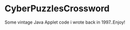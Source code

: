 CyberPuzzlesCrossword
=====================

Some vintage Java Applet code i wrote back in 1997..Enjoy!
